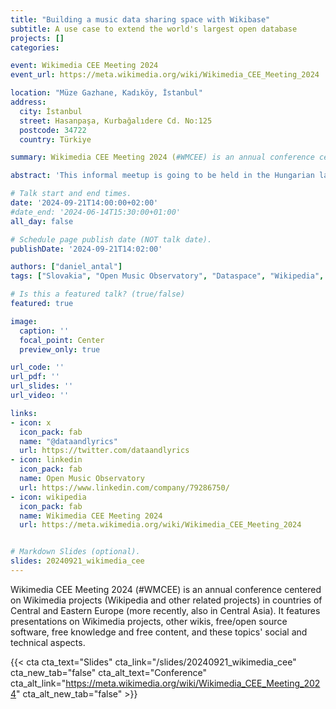 ```yaml
---
title: "Building a music data sharing space with Wikibase"
subtitle: A use case to extend the world's largest open database
projects: []
categories:

event: Wikimedia CEE Meeting 2024
event_url: https://meta.wikimedia.org/wiki/Wikimedia_CEE_Meeting_2024

location: "Müze Gazhane, Kadıköy, İstanbul"
address:
  city: İstanbul
  street: Hasanpaşa, Kurbağalıdere Cd. No:125
  postcode: 34722
  country: Türkiye

summary: Wikimedia CEE Meeting 2024 (#WMCEE) is an annual conference centered on Wikimedia projects (Wikipedia and other related projects) in countries of Central and Eastern Europe (more recently, also in Central Asia). It features presentations on Wikimedia projects, other wikis, free/open source software, free knowledge and free content, and these topics' social and technical aspects.

abstract: 'This informal meetup is going to be held in the Hungarian language at the ELTE Digital Humanities Department.'

# Talk start and end times.
date: '2024-09-21T14:00:00+02:00'
#date_end: '2024-06-14T15:30:00+01:00'
all_day: false

# Schedule page publish date (NOT talk date).
publishDate: '2024-09-21T14:02:00'

authors: ["daniel_antal"]
tags: ["Slovakia", "Open Music Observatory", "Dataspace", "Wikipedia", "Wikidata"]

# Is this a featured talk? (true/false)
featured: true

image:
  caption: ''
  focal_point: Center
  preview_only: true

url_code: ''
url_pdf: ''
url_slides: ''
url_video: ''

links:
- icon: x
  icon_pack: fab
  name: "@dataandlyrics"
  url: https://twitter.com/dataandlyrics
- icon: linkedin
  icon_pack: fab
  name: Open Music Observatory
  url: https://www.linkedin.com/company/79286750/
- icon: wikipedia
  icon_pack: fab
  name: Wikimedia CEE Meeting 2024
  url: https://meta.wikimedia.org/wiki/Wikimedia_CEE_Meeting_2024


# Markdown Slides (optional).
slides: 20240921_wikimedia_cee
---
```


Wikimedia CEE Meeting 2024 (#WMCEE) is an annual conference centered on Wikimedia projects (Wikipedia and other related projects) in countries of Central and Eastern Europe (more recently, also in Central Asia). It features presentations on Wikimedia projects, other wikis, free/open source software, free knowledge and free content, and these topics' social and technical aspects.

{{< cta cta_text="Slides" cta_link="/slides/20240921_wikimedia_cee" cta_new_tab="false" cta_alt_text="Conference" cta_alt_link="https://meta.wikimedia.org/wiki/Wikimedia_CEE_Meeting_2024" cta_alt_new_tab="false" >}}
